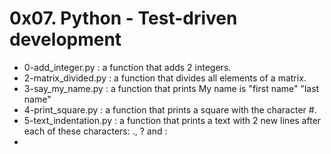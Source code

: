 # 0x07. Python - Test-driven development

* 0-add_integer.py : a function that adds 2 integers.
* 2-matrix_divided.py : a function that divides all elements of a matrix.
* 3-say_my_name.py : a function that prints My name is "first name" "last name"
* 4-print_square.py : a function that prints a square with the character #.
* 5-text_indentation.py : a function that prints a text with 2 new lines after each of these characters: ., ? and :
*  